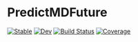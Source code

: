 # PredictMDFuture

[![Stable](https://img.shields.io/badge/docs-stable-blue.svg)](https://bcbi.github.io/PredictMDFuture.jl/stable)
[![Dev](https://img.shields.io/badge/docs-dev-blue.svg)](https://bcbi.github.io/PredictMDFuture.jl/dev)
[![Build Status](https://github.com/bcbi/PredictMDFuture.jl/workflows/CI/badge.svg)](https://github.com/bcbi/PredictMDFuture.jl/actions)
[![Coverage](https://codecov.io/gh/bcbi/PredictMDFuture.jl/branch/master/graph/badge.svg)](https://codecov.io/gh/bcbi/PredictMDFuture.jl)

